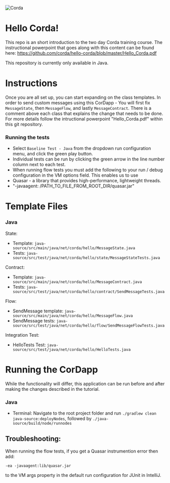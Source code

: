 ![Corda](https://www.corda.net/wp-content/uploads/2016/11/fg005_corda_b.png)

# Hello Corda!

This repo is an short introduction to the two day Corda training course. The instructional powerpoint that goes along with this content can be found here: https://github.com/corda/hello-corda/blob/master/Hello_Corda.pdf

This repository is currently only available in Java.

# Instructions
Once you are all set up, you can start expanding on the class templates.
In order to send custom messages using this CorDapp - You will first fix `MessageState`, then `MessageFlow`, and lastly `MessageContract`.
There is a comment above each class that explains the change that needs to be done.
For more details follow the intructional powerpoint "Hello_Corda.pdf" within this git repository.

### Running the tests
* Select `Baseline Test - Java` from the dropdown run configuration menu, and click the green play button.
* Individual tests can be run by clicking the green arrow in the line number column next to each test.
* When running flow tests you must add the following to your run / debug configuration in the VM options field. This enables us to use
* Quasar - a library that provides high-performance, lightweight threads.
* "-javaagent: /PATH_TO_FILE_FROM_ROOT_DIR/quasar.jar"


# Template Files

### Java

State:
* Template: `java-source/src/main/java/net/corda/hello/MessageState.java`
* Tests: `java-source/src/test/java/net/corda/hello/state/MessageStateTests.java`

Contract:
* Template: `java-source/src/main/java/net/corda/hello/MessageContract.java`
* Tests: `java-source/src/test/java/net/corda/hello/contract/SendMessageTests.java`

Flow:
* SendMessage template: `java-source/src/main/java/net/corda/hello/MessageFlow.java`
* SendMessage tests: `java-source/src/test/java/net/corda/hello/flow/SendMessageFlowTests.java`

Integration Test:
* HelloTests Test: `java-source/src/test/java/net/corda/hello/HelloTests.java`


# Running the CorDapp
While the functionality will differ, this application can be run before and after making the changes described in the tutorial.

### Java
* Terminal: Navigate to the root project folder and run `./gradlew clean java-source:deployNodes`, followed by 
`./java-source/build/node/runnodes`

## Troubleshooting:
When running the flow tests, if you get a Quasar instrumention error then add:

```-ea -javaagent:lib/quasar.jar```

to the VM args property in the default run configuration for JUnit in IntelliJ.

